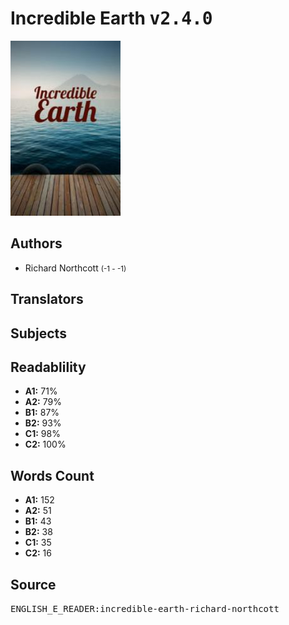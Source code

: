 # Incredible Earth <kbd>v2.4.0</kbd>

![](./cover.medium.jpg "")

## Authors


 - Richard Northcott <small>(-1 - -1)</small>

## Translators



## Subjects



## Readablility


 - **A1:** 71%
 - **A2:** 79%
 - **B1:** 87%
 - **B2:** 93%
 - **C1:** 98%
 - **C2:** 100%

## Words Count


 - **A1:** 152
 - **A2:** 51
 - **B1:** 43
 - **B2:** 38
 - **C1:** 35
 - **C2:** 16

## Source


<kbd>ENGLISH_E_READER:incredible-earth-richard-northcott</kbd>
